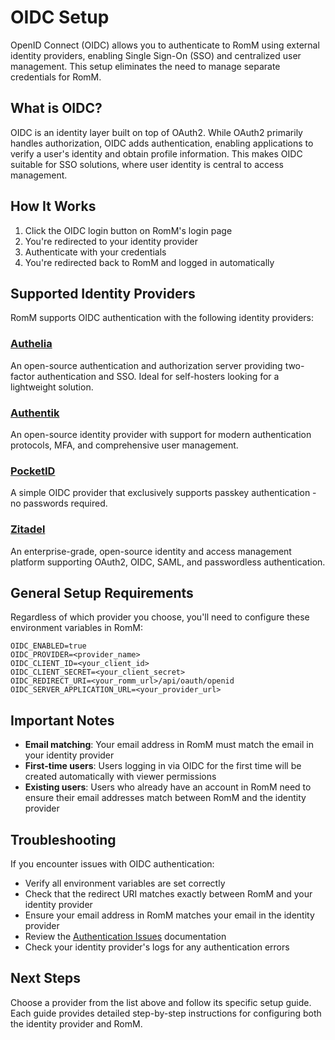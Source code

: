 # OIDC Setup

OpenID Connect (OIDC) allows you to authenticate to RomM using external identity providers, enabling Single Sign-On (SSO) and centralized user management. This setup eliminates the need to manage separate credentials for RomM.

## What is OIDC?

OIDC is an identity layer built on top of OAuth2. While OAuth2 primarily handles authorization, OIDC adds authentication, enabling applications to verify a user's identity and obtain profile information. This makes OIDC suitable for SSO solutions, where user identity is central to access management.

## How It Works

1. Click the OIDC login button on RomM's login page
2. You're redirected to your identity provider
3. Authenticate with your credentials
4. You're redirected back to RomM and logged in automatically

## Supported Identity Providers

RomM supports OIDC authentication with the following identity providers:

### [Authelia](OIDC-Setup-With-Authelia.md)
An open-source authentication and authorization server providing two-factor authentication and SSO. Ideal for self-hosters looking for a lightweight solution.

### [Authentik](OIDC-Setup-With-Authentik.md)
An open-source identity provider with support for modern authentication protocols, MFA, and comprehensive user management.

### [PocketID](OIDC-Setup-With-PocketID.md)
A simple OIDC provider that exclusively supports passkey authentication - no passwords required.

### [Zitadel](OIDC-Setup-With-Zitadel.md)
An enterprise-grade, open-source identity and access management platform supporting OAuth2, OIDC, SAML, and passwordless authentication.

## General Setup Requirements

Regardless of which provider you choose, you'll need to configure these environment variables in RomM:

```env
OIDC_ENABLED=true
OIDC_PROVIDER=<provider_name>
OIDC_CLIENT_ID=<your_client_id>
OIDC_CLIENT_SECRET=<your_client_secret>
OIDC_REDIRECT_URI=<your_romm_url>/api/oauth/openid
OIDC_SERVER_APPLICATION_URL=<your_provider_url>
```

## Important Notes

- **Email matching**: Your email address in RomM must match the email in your identity provider
- **First-time users**: Users logging in via OIDC for the first time will be created automatically with viewer permissions
- **Existing users**: Users who already have an account in RomM need to ensure their email addresses match between RomM and the identity provider

## Troubleshooting

If you encounter issues with OIDC authentication:

- Verify all environment variables are set correctly
- Check that the redirect URI matches exactly between RomM and your identity provider
- Ensure your email address in RomM matches your email in the identity provider
- Review the [Authentication Issues](../Troubleshooting/Authentication-Issues.md) documentation
- Check your identity provider's logs for any authentication errors

## Next Steps

Choose a provider from the list above and follow its specific setup guide. Each guide provides detailed step-by-step instructions for configuring both the identity provider and RomM.
